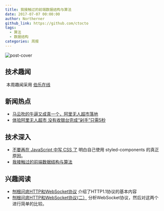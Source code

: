 ```yaml
---
title: 我接触过的前端数据结构与算法
date: 2017-07-07 00:00:00
author: Northerner
github_link: https://github.com/ctocto
tags:
  - 算法
  - 数据结构
categories: 周报
---
```

![post-cover](https://zhitu.isux.us/assets/img/imgSample/test-60.jpg)
## 技术趣闻

  本周趣闻采用 [伯乐在线](http://top.jobbole.com/?sort=latest)
  
## 新闻热点

 - [马云吹的牛逼又成真一个，阿里无人超市落地](http://tech.ifeng.com/a/20170630/44645185_0.shtml)
 - [体验阿里无人超市 没有收银台完成“剁手”只需5秒](http://tech.sina.com.cn/roll/2017-07-09/doc-ifyhvyie0662292.shtml)

## 技术深入

- [不要再在 JavaScript 中写 CSS 了](http://web.jobbole.com/91506/) 明白自己使用 styled-components 的真正原因。
- [我接触过的前端数据结构与算法](https://juejin.im/post/5958bac35188250d892f5c91)



## 兴趣阅读

- [刨根问底HTTP和WebSocket协议](http://www.jianshu.com/p/0e5b946880b4) 介绍了HTTP1.1协议的基本内容
- [刨根问底HTTP和WebSocket协议(二）](http://www.jianshu.com/p/f666da1b1835) 分析WebSocket协议，然后对这两个进行简单的比较。




